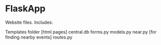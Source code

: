 # FlaskApp
Website files. Includes:

Templates folder [html pages]
central.db
forms.py
models.py
near.py [for finding nearby events]
routes.py
